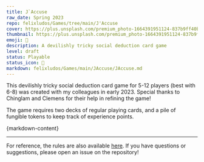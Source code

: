 ```yaml
---
title: J`Accuse
raw_date: Spring 2023
repo: felixludos/Games/tree/main/J'Accuse
cover: https://plus.unsplash.com/premium_photo-1664391951124-837b9ff40b9f?ixlib=rb-4.0.3&ixid=M3wxMjA3fDB8MHxwaG90by1wYWdlfHx8fGVufDB8fHx8fA%3D%3D&auto=format&fit=crop&w=1440&q=80
thumbnail: https://plus.unsplash.com/premium_photo-1664391951124-837b9ff40b9f?ixlib=rb-4.0.3&ixid=M3wxMjA3fDB8MHxwaG90by1wYWdlfHx8fGVufDB8fHx8fA%3D%3D&auto=format&fit=crop&w=480&q=80
emoji: 🔪
description: A devilishly tricky social deduction card game
level: draft
status: Playable
status_icon: 🌟
markdown: felixludos/Games/main/JAccuse/JAccuse.md
---
```


This devilishly tricky social deduction card game for 5-12 players (best with 6-8) was created with my colleagues in early 2023. Special thanks to Chinglam and Clemens for their help in refining the game!

The game requires two decks of regular playing cards, and a pile of fungible tokens to keep track of experience points.

{markdown-content}

---

For reference, the rules are also available [here](https://github.com/felixludos/Games). If you have questions or suggestions, please open an issue on the repository!


